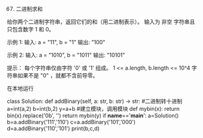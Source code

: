 67. 二进制求和

给你两个二进制字符串，返回它们的和（用二进制表示）。
输入为 非空 字符串且只包含数字 1 和 0。
 
示例 1:
输入: a = "11", b = "1"
输出: "100"

示例 2:
输入: a = "1010", b = "1011"
输出: "10101"
 
提示：
每个字符串仅由字符 '0' 或 '1' 组成。
1 <= a.length, b.length <= 10^4
字符串如果不是 "0" ，就都不含前导零。

在本地运行

class Solution:
    def addBinary(self, a: str, b: str) -> str:
        #二进制转十进制
        a=int(a,2)
        b=int(b,2)
        y=a+b
        #建立模块，调用模块
        def mybin(x):
            return bin(x).replace('0b', '')
        return mybin(y)
if __name__=='__main__':
    a=Solution()
    b=a.addBinary('111','110')
    c=a.addBinary('101','000')
    d=a.addBinary('110','101')
    print(b,c,d)
